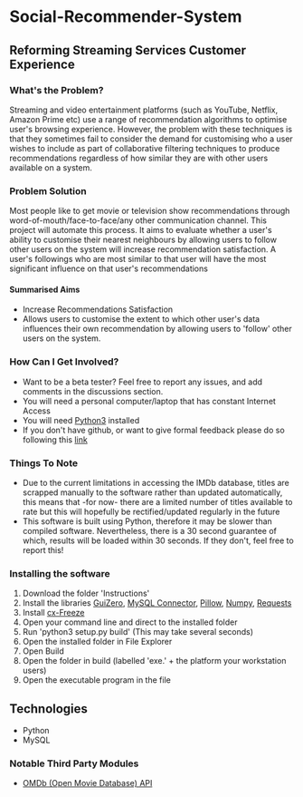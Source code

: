 # Social-Recommender-System

## Reforming Streaming Services Customer Experience

### What's the Problem?
Streaming and video entertainment platforms (such as YouTube, Netflix, Amazon Prime etc) use a range of recommendation algorithms to optimise user's browsing experience. However, the problem with these techniques is that they sometimes fail to consider the demand for customising who a user wishes to include as part of collaborative filtering techniques to produce recommendations regardless of how similar they are with other users available on a system.

### Problem Solution
Most people like to get movie or television show recommendations through word-of-mouth/face-to-face/any other communication channel. This project will automate this process. It aims to evaluate whether a user's ability to customise their nearest neighbours by allowing users to follow other users on the system will increase recommendation satisfaction. A user's followings who are most similar to that user will have the most significant influence on that user's recommendations

#### Summarised Aims

* Increase Recommendations Satisfaction
* Allows users to customise the extent to which other user's data influences their own recommendation by allowing users to 'follow' other users on the system.

### How Can I Get Involved?

* Want to be a beta tester? Feel free to report any issues, and add comments in the discussions section.
* You will need a personal computer/laptop that has constant Internet Access
* You will need <a href="https://www.python.org/downloads/">Python3</a> installed
* If you don't have github, or want to give formal feedback please do so following this <a href="https://docs.google.com/forms/d/e/1FAIpQLScGBPRhQ8ZrVzrXfL15ZwKrV4o5wu1vWHz-0ulAAGe0BaUudw/viewform" target="_blank">link</a>

### Things To Note

* Due to the current limitations in accessing the IMDb database, titles are scrapped manually to the software rather than updated automatically, this means that -for now- there are a limited number of titles available to rate but this will hopefully be rectified/updated regularly in the future
* This software is built using Python, therefore it may be slower than compiled software. Nevertheless, there is a 30 second guarantee of which, results will be loaded within 30 seconds. If they don't, feel free to report this!

### Installing the software

1. Download the folder 'Instructions'
2. Install the libraries <a href="https://pypi.org/project/guizero/">GuiZero</a>, <a href="https://pypi.org/project/mysql-connector-python/">MySQL Connector</a>, <a href="https://pypi.org/project/Pillow/">Pillow</a>, <a href="https://pypi.org/project/numpy/">Numpy</a>, <a href="https://pypi.org/project/requests/">Requests</a>
3. Install <a href="https://pypi.org/project/cx-Freeze/">cx-Freeze</a>
4. Open your command line and direct to the installed folder
5. Run 'python3 setup.py build' (This may take several seconds)
6. Open the installed folder in File Explorer
7. Open Build
8. Open the folder in build (labelled 'exe.' + the platform your workstation users)
9. Open the executable program in the file


## Technologies
* Python
* MySQL

### Notable Third Party Modules 
* <a href="http://www.omdbapi.com/">OMDb (Open Movie Database) API</a> 
